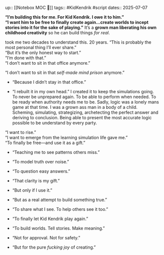 up:: [[Notebox MOC 📓]]
tags:: #KidKendrik #script 
dates:: 2025-07-07

**“I’m building this for me. For Kid Kendrik. I owe it to him.”**  
**“I want him to be free to finally create again…create worlds to incept stories into it for the sake of playing.”**
It’s a **grown man liberating his own childhood creativity** so he can build things _for real_.

took me two decades to understand this. 20 years.
“This is probably the most personal thing I’ll ever share.”  
“But it’s the only honest way to start.”  
“I’m done with that.”  
“I don’t want to sit in that office anymore.”

“I don’t want to sit in that _self-made mind prison_ anymore.”
- “Because I didn’t stay in that office.”
    
- “I rebuilt it in my own head.”
I created it to keep the simulations going. 
To never be unprepared again.
To be able to perform when needed.
To be ready when authority needs me to be.
Sadly, logic was a lonely mans game at that time.
I was a grown ass man in a body of a child.
Scheming, simulating, strategizing, archetecting the perfect answer and deriving to conclusion.
Being able to present the most accurate logic possible to be understand by every party.

“I want to rise.”  
“I want to emerge from the learning simulation life gave me.”  
“To finally be free—and use it as a gift.”
- “Teaching me to see patterns others miss.”
    
- “To model truth over noise.”
    
- “To question easy answers.”
    
- “That clarity is my gift.”
    
- “But only if I use it.”
- “But as a real attempt to build something true.”
    
- “To share what I see. To help others see it too.”
    
- “To finally let Kid Kendrik play again.”
    
- “To build worlds. Tell stories. Make meaning.”
    
- “Not for approval. Not for safety.”
    
- “But for the pure _fucking joy_ of creating.”

